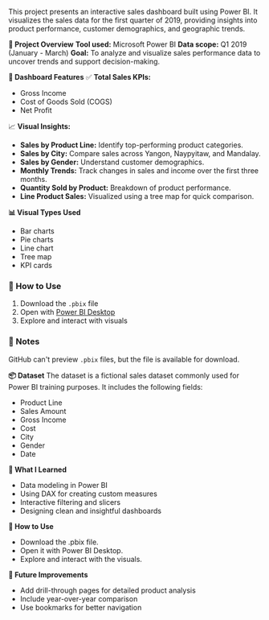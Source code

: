 This project presents an interactive sales dashboard built using Power BI. It visualizes the sales data for the first quarter of 2019, providing insights into product performance, customer demographics, and geographic trends.

**📁 Project Overview**
**Tool used:** Microsoft Power BI
**Data scope:** Q1 2019 (January - March)
**Goal:** To analyze and visualize sales performance data to uncover trends and support decision-making.

**📌 Dashboard Features**
✅ **Total Sales KPIs:**

* Gross Income
* Cost of Goods Sold (COGS)
* Net Profit

📈 **Visual Insights:**

* **Sales by Product Line:** Identify top-performing product categories.
* **Sales by City:** Compare sales across Yangon, Naypyitaw, and Mandalay.
* **Sales by Gender:** Understand customer demographics.
* **Monthly Trends:** Track changes in sales and income over the first three months.
* **Quantity Sold by Product:** Breakdown of product performance.
* **Line Product Sales:** Visualized using a tree map for quick comparison.

**📊 Visual Types Used**

* Bar charts
* Pie charts
* Line chart
* Tree map
* KPI cards
  
### 🚀 How to Use
1. Download the `.pbix` file
2. Open with [Power BI Desktop](https://powerbi.microsoft.com/en-us/desktop/)
3. Explore and interact with visuals

### 📍 Notes
GitHub can't preview `.pbix` files, but the file is available for download.

**📦 Dataset**
The dataset is a fictional sales dataset commonly used for Power BI training purposes. It includes the following fields:

* Product Line
* Sales Amount
* Gross Income
* Cost
* City
* Gender
* Date

**🧠 What I Learned**

* Data modeling in Power BI
* Using DAX for creating custom measures
* Interactive filtering and slicers
* Designing clean and insightful dashboards

**🚀 How to Use**

* Download the .pbix file.
* Open it with Power BI Desktop.
* Explore and interact with the visuals.

**📍 Future Improvements**

* Add drill-through pages for detailed product analysis
* Include year-over-year comparison
* Use bookmarks for better navigation
